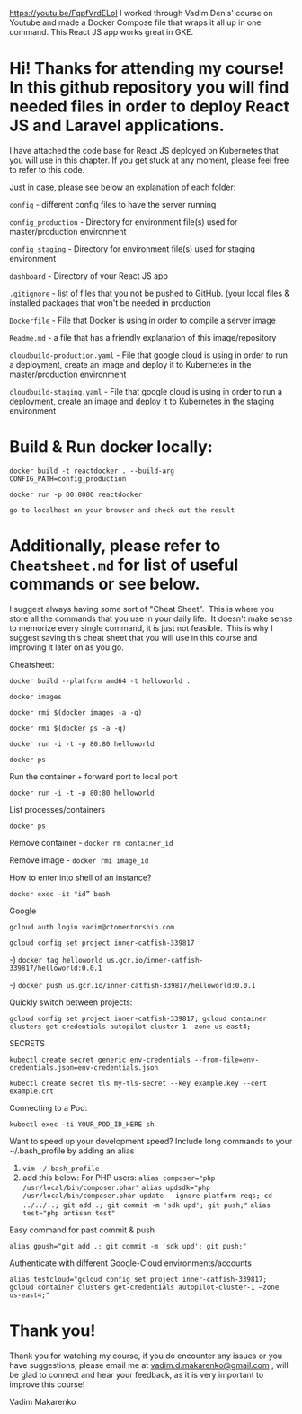 https://youtu.be/FqpfVrdELoI
I worked through Vadim Denis' course on Youtube and made a Docker Compose file that wraps it all up in one command. This React JS app works great in GKE.



# Hi! Thanks for attending my course! In this github repository you will find needed files in order to deploy React JS and Laravel applications.

I have attached the code base for React JS deployed on Kubernetes that you will use in this chapter.  If you get stuck at any moment, please feel free to refer to this code.

Just in case, please see below an explanation of each folder:

`config` - different config files to have the server running

`config_production` - Directory for environment file(s) used for master/production environment

`config_staging` - Directory for environment file(s) used for staging environment

`dashboard` - Directory of your React JS app

`.gitignore` - list of files that you not be pushed to GitHub. (your local files & installed packages that won't be needed in production

`Dockerfile` - File that Docker is using in order to compile a server image

`Readme.md` - a file that has a friendly explanation of this image/repository

`cloudbuild-production.yaml` - File that google cloud is using in order to run a deployment, create an image and deploy it to Kubernetes in the master/production environment

`cloudbuild-staging.yaml` - File that google cloud is using in order to run a deployment, create an image and deploy it to Kubernetes in the staging environment

# Build & Run docker locally:
`docker build -t reactdocker . --build-arg CONFIG_PATH=config_production`

`docker run -p 80:8080 reactdocker`

`go to localhost on your browser and check out the result`

# Additionally, please refer to `Cheatsheet.md` for list of useful commands or see below.
I suggest always having some sort of "Cheat Sheet".  This is where you store all the commands that you use in your daily life.  It doesn't make sense to memorize every single command, it is just not feasible.  This is why I suggest saving this cheat sheet that you will use in this course and improving it later on as you go.

Cheatsheet:

`docker build --platform amd64 -t helloworld .`

`docker images`

`docker rmi $(docker images -a -q)`

`docker rmi $(docker ps -a -q)`

`docker run -i -t -p 80:80 helloworld`

`docker ps`

Run the container + forward port to local port

`docker run -i -t -p 80:80 helloworld`

List processes/containers

`docker ps`

Remove container - `docker rm container_id`

Remove image - `docker rmi image_id`

How to enter into shell of an instance?

`docker exec -it "id” bash`

Google

`gcloud auth login vadim@ctomentorship.com`

`gcloud config set project inner-catfish-339817`

-) `docker tag helloworld us.gcr.io/inner-catfish-339817/helloworld:0.0.1`

-) `docker push us.gcr.io/inner-catfish-339817/helloworld:0.0.1`

Quickly switch between projects:

`gcloud config set project inner-catfish-339817; gcloud container clusters get-credentials autopilot-cluster-1 —zone us-east4;`

SECRETS

`kubectl create secret generic env-credentials --from-file=env-credentials.json=env-credentials.json`

`kubectl create secret tls my-tls-secret --key example.key --cert example.crt`

Connecting to a Pod:

`kubectl exec -ti YOUR_POD_ID_HERE sh`

Want to speed up your development speed? Include long commands to your ~/.bash_profile by adding an alias
1) `vim ~/.bash_profile`
2) add this below:
For PHP users:
`alias composer="php /usr/local/bin/composer.phar"`
`alias updsdk="php /usr/local/bin/composer.phar update --ignore-platform-reqs; cd ../../..; git add .; git commit -m 'sdk upd'; git push;"`
`alias test="php artisan test"`

Easy command for past commit & push

`alias gpush="git add .; git commit -m 'sdk upd'; git push;"`

Authenticate with different Google-Cloud environments/accounts

`alias testcloud="gcloud config set project inner-catfish-339817; gcloud container clusters get-credentials autopilot-cluster-1 —zone us-east4;"`



# Thank you!

Thank you for watching my course, if you do encounter any issues or you have suggestions, please email me at vadim.d.makarenko@gmail.com , will be glad to connect and hear your feedback, as it is very important to improve this course!

Vadim Makarenko
